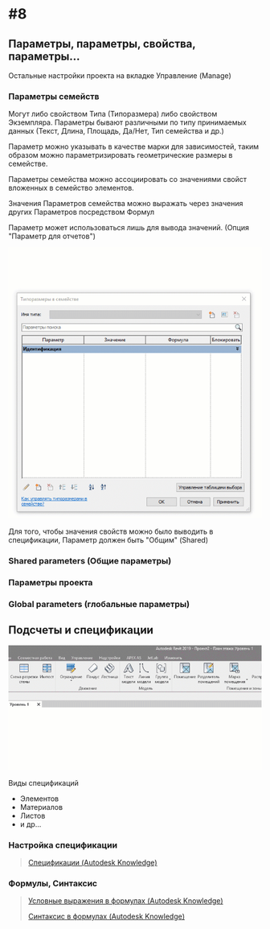 # \#8

## Параметры, параметры, свойства, параметры…

Остальные настройки проекта на вкладке Управление \(Manage\)

### Параметры семейств

Могут либо свойством Типа \(Типоразмера\) либо свойством Экземпляра. Параметры бывают различными по типу принимаемых данных \(Текст, Длина, Площадь, Да/Нет, Тип семейства и др.\) 

Параметр можно указывать в качестве марки для зависимостей, таким образом можно параметризировать геометрические размеры в семействе.

Параметры семейства можно ассоциировать со значениями свойст вложенных в семейство элементов.

Значения Параметров семейства можно выражать через значения других Параметров посредством Формул

Параметр может использоваться лишь для вывода значений. \(Опция "Параметр для отчетов"\)

![](.gitbook/assets/reportingparameter.gif)

Для того, чтобы значения свойств можно было выводить в спецификации, Параметр должен быть "Общим" \(Shared\)

### Shared parameters \(Общие параметры\)

### Параметры проекта

### Global parameters \(глобальные параметры\)

## Подсчеты и спецификации

![](.gitbook/assets/schedule.gif)

Виды спецификаций

* Элементов
* Материалов
* Листов
* и др...

### Настройка спецификации

> [Спецификации \(Autodesk Knowledge\)](https://knowledge.autodesk.com/support/revit-products/learn-explore/caas/CloudHelp/cloudhelp/2014/ENU/Revit/files/GUID-D857A195-24B3-42BE-A0D7-366B81B57EE3-htm.html)

### Формулы, Синтаксис

> [Условные выражения в формулах \(Autodesk Knowledge\)](https://knowledge.autodesk.com/support/revit-products/learn-explore/caas/CloudHelp/cloudhelp/2018/ENU/Revit-Model/files/GUID-A0FA7A2C-9C1D-40F3-A808-73CD0A4A3F20-htm.html)
>
> [Синтаксис в формулах \(Autodesk Knowledge\)](https://knowledge.autodesk.com/support/revit-products/learn-explore/caas/CloudHelp/cloudhelp/2018/ENU/Revit-Model/files/GUID-B37EA687-2BDF-4712-9951-2088B2A8E523-htm.html)



